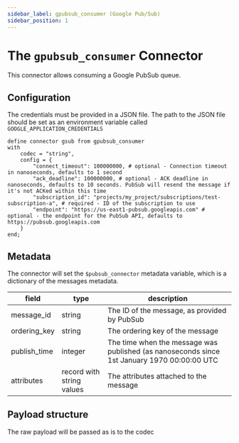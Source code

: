```yaml
---
sidebar_label: gpubsub_consumer (Google Pub/Sub)
sidebar_position: 1
---
```


# The `gpubsub_consumer` Connector

This connector allows consuming a Google PubSub queue.

## Configuration

The credentials must be provided in a JSON file. The path to the JSON file should be set as an environment variable called `GOOGLE_APPLICATION_CREDENTIALS`

```tremor title="config.troy"
define connector gsub from gpubsub_consumer
with
    codec = "string",
    config = {
        "connect_timeout": 100000000, # optional - Connection timeout in nanoseconds, defaults to 1 second 
        "ack_deadline": 100000000, # optional - ACK deadline in nanoseconds, defaults to 10 seconds. PubSub will resend the message if it's not ACKed within this time
        "subscription_id": "projects/my_project/subscriptions/test-subscription-a", # required - ID of the subscription to use
        "endpoint": "https://us-east1-pubsub.googleapis.com" # optional - the endpoint for the PubSub API, defaults to https://pubsub.googleapis.com
    }
end;
```

## Metadata
The connector will set the `$pubsub_connector` metadata variable, which is a dictionary of the messages metadata.

| field        | type                      | description                                                                                 |
|--------------|---------------------------|---------------------------------------------------------------------------------------------|
| message_id   | string                    | The ID of the message, as provided by PubSub                                                |
| ordering_key | string                    | The ordering key of the message                                                             |
| publish_time | integer                   | The time when the message was published (as nanoseconds since 1st January 1970 00:00:00 UTC |
| attributes   | record with string values | The attributes attached to the message                                                      |

## Payload structure
The raw payload will be passed as is to the codec